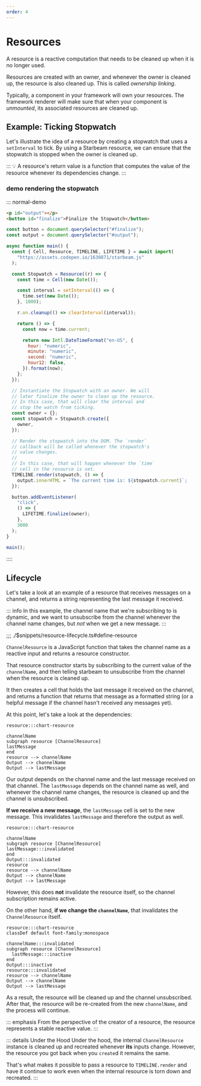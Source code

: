 ```yaml
---
order: 4
---
```


# Resources

A resource is a reactive computation that needs to be cleaned up when it is no longer used.

Resources are created with an owner, and whenever the owner is cleaned up, the resource is also
cleaned up. This is called _ownership linking_.

Typically, a component in your framework will own your resources. The framework renderer will make
sure that when your component is _unmounted_, its associated resources are cleaned up.

[validated on demand]: ./3-validation.md

## Example: Ticking Stopwatch

Let's illustrate the idea of a resource by creating a stopwatch that uses a `setInterval` to tick.
By using a Starbeam resource, we can ensure that the stopwatch is stopped when the owner is cleaned up.

<!-- ;;; ./$snippets/resources.ts#stopwatch -->

::: 💡
A resource's return value is a function that computes the value of the resource whenever its
dependencies change.
:::

### <strong class="marker">demo</strong> rendering the stopwatch

::: normal-demo

```html
<p id="output"></p>
<button id="finalize">Finalize the Stopwatch</button>
```

```js
const button = document.querySelector("#finalize");
const output = document.querySelector("#output");

async function main() {
  const { Cell, Resource, TIMELINE, LIFETIME } = await import(
    "https://assets.codepen.io/1630871/starbeam.js"
  );

  const Stopwatch = Resource((r) => {
    const time = Cell(new Date());

    const interval = setInterval(() => {
      time.set(new Date());
    }, 1000);

    r.on.cleanup(() => clearInterval(interval));

    return () => {
      const now = time.current;

      return new Intl.DateTimeFormat("en-US", {
        hour: "numeric",
        minute: "numeric",
        second: "numeric",
        hour12: false,
      }).format(now);
    };
  });

  // Instantiate the Stopwatch with an owner. We will
  // later finalize the owner to clean up the resource.
  // In this case, that will clear the interval and
  // stop the watch from ticking.
  const owner = {};
  const stopwatch = Stopwatch.create({
    owner,
  });

  // Render the stopwatch into the DOM. The `render`
  // callback will be called whenever the stopwatch's
  // value changes.
  //
  // In this case, that will happen whenever the `time`
  // cell in the resource is set.
  TIMELINE.render(stopwatch, () => {
    output.innerHTML = `The current time is: ${stopwatch.current}`;
  });

  button.addEventListener(
    "click",
    () => {
      LIFETIME.finalize(owner);
    },
    3000
  );
}

main();
```

::::

## Lifecycle

Let's take a look at an example of a resource that receives messages on a channel, and returns a
string representing the last message it received.

::: info
In this example, the channel name that we're subscribing to is dynamic, and we want to unsubscribe
from the channel whenever the channel name changes, but _not_ when we get a new message.
:::

;;; ./$snippets/resource-lifecycle.ts#define-resource

`ChannelResource` is a JavaScript function that takes the channel name as a reactive input and
returns a resource constructor.

That resource constructor starts by subscribing to the current value of the `channelName`, and then
telling starbeam to unsubscribe from the channel when the resource is cleaned up.

It then creates a cell that holds the last message it received on the channel, and returns a
function that returns that message as a formatted string (or a helpful message if the channel hasn't
received any messages yet).

At this point, let's take a look at the dependencies:

```deps
resource:::chart-resource

channelName
subgraph resource [ChannelResource]
lastMessage
end
resource --> channelName
Output --> channelName
Output --> lastMessage
```

Our output depends on the channel name and the last message received on that channel. The
`lastMessage` depends on the channel name as well, and whenever the channel name changes, the
resource is cleaned up and the channel is unsubscribed.

**If we receive a new message**, the `lastMessage` cell is set to the new message. This invalidates
`lastMessage` and therefore the output as well.

```deps
resource:::chart-resource

channelName
subgraph resource [ChannelResource]
lastMessage:::invalidated
end
Output:::invalidated
resource
resource --> channelName
Output --> channelName
Output --> lastMessage
```

However, this does **not** invalidate the resource itself, so the channel subscription remains
active.

On the other hand, **if we change the `channelName`**, that invalidates the `ChannelResource`
itself.

```deps
resource:::chart-resource
classDef default font-family:monospace

channelName:::invalidated
subgraph resource [ChannelResource]
  lastMessage:::inactive
end
Output:::inactive
resource:::invalidated
resource --> channelName
Output --> channelName
Output --> lastMessage
```

As a result, the resource will be cleaned up and the channel unsubscribed. After that, the resource
will be re-created from the new `channelName`, and the process will continue.

::: emphasis
From the perspective of the creator of a resource, the resource represents a stable reactive value.
:::

::: details Under the Hood
Under the hood, the internal `ChannelResource` instance is cleaned up and recreated whenever **its** inputs
change. However, the resource you got back when you `create`d it remains the same.

That's what makes it possible to pass a resource to `TIMELINE.render` and have it continue to work
even when the internal resource is torn down and recreated.
:::
